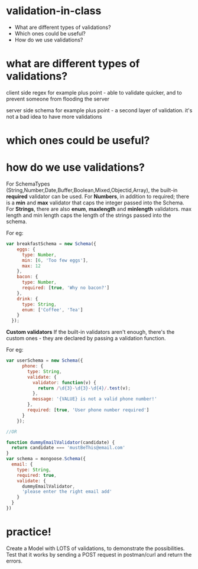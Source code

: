 # validation-in-class
* What are different types of validations?
* Which ones could be useful?
* How do we use validations?

# what are different types of validations?
client side
 regex for example
 plus point - able to validate quicker, and to prevent someone from flooding the server

server side
 schema for example
 plus point - a second layer of validation. it's not a bad idea to have more validations

# which ones could be useful?

# how do we use validations?
For SchemaTypes (String,Number,Date,Buffer,Boolean,Mixed,Objectid,Array), the built-in **required** validator can be used.
For **Numbers**, in addition to required; there is a **min** and **max** validator that caps the integer passed into the Schema.
For **Strings**, there are also  **enum**, **maxlength** and **minlength** validators.
max length and min length caps the length of the strings passed into the schema.

For eg:
```js
var breakfastSchema = new Schema({
    eggs: {
      type: Number,
      min: [6, 'Too few eggs'],
      max: 12
    },
    bacon: {
      type: Number,
      required: [true, 'Why no bacon?']
    },
    drink: {
      type: String,
      enum: ['Coffee', 'Tea']
    }
  });
```

**Custom validators**
If the built-in validators aren't enough, there's the custom ones - they are declared by passing a validation function.

For eg:
```js
var userSchema = new Schema({
      phone: {
        type: String,
        validate: {
          validator: function(v) {
            return /\d{3}-\d{3}-\d{4}/.test(v);
          },
          message: '{VALUE} is not a valid phone number!'
        },
        required: [true, 'User phone number required']
      }
    });

//OR

function dummyEmailValidator(candidate) {
  return candidate === 'mustBeThis@email.com'
}
var schema = mongoose.Schema({
  email: {
    type: String,
    required: true,
    validate: {
      dummyEmailValidator,
      'please enter the right email add'
    }
  }
})
```
# practice!
Create a Model with LOTS of validations, to demonstrate the possibilities. Test that it works by sending a POST request in postman/curl and return the errors.
